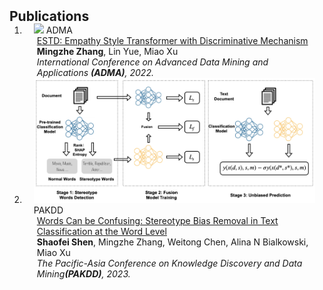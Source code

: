 <h2 id="publications" style="margin: 2px 0px -15px;">Publications</h2>

<div class="publications">
<ol class="bibliography">

<li>
<div class="pub-row">

  <div class="col-sm-3 abbr" style="position: relative;padding-right: 15px;padding-left: 15px;">
    <img src="assets/img/adma.png" class="teaser img-fluid z-depth-1">
    <abbr class="badge">ADMA</abbr>
  </div>

  <div class="col-sm-9" style="position: relative;padding-right: 15px;padding-left: 20px;">
    <div class="title"><a href="https://link.springer.com/chapter/10.1007/978-3-031-22137-8_5">ESTD: Empathy Style Transformer with Discriminative Mechanism</a></div>
    <div class="author"><strong>Mingzhe Zhang</strong>, Lin Yue, Miao Xu</div>
    <div class="periodical"><em>International Conference on Advanced Data Mining and Applications <strong>(ADMA)</strong>, 2022.</em></div>
  </div>
  
</div>
</li>
  
<li>
<div class="pub-row">
  
  <div class="col-sm-3 abbr" style="position: relative;padding-right: 15px;padding-left: 15px;">
    <img src="assets/img/pakdd.png" class="teaser img-fluid z-depth-1">
    <abbr class="badge">PAKDD</abbr>
  </div>

  <div class="col-sm-9" style="position: relative;padding-right: 15px;padding-left: 20px;">
    <div class="title"><a href="https://link.springer.com/chapter/10.1007/978-3-031-22137-8_5">Words Can be Confusing: Stereotype Bias Removal in Text Classification         at the Word Level</a></div>
    <div class="author"><strong>Shaofei Shen</strong>, Mingzhe Zhang, Weitong Chen, Alina N Bialkowski, Miao Xu</div>
    <div class="periodical"><em>The Pacific-Asia Conference on Knowledge Discovery and Data Mining<strong>(PAKDD)</strong>, 2023.</em></div>
  </div>
  
</div>
</li>
  
<br>

</ol>
</div>

